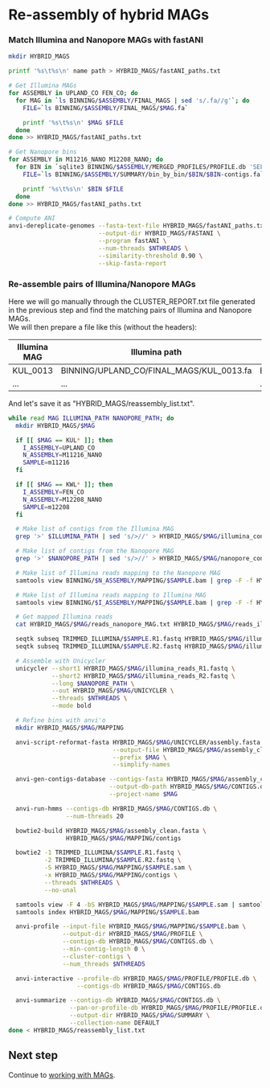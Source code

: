# Re-assembly of hybrid MAGs

### Match Illumina and Nanopore MAGs with fastANI

```bash
mkdir HYBRID_MAGS

printf '%s\t%s\n' name path > HYBRID_MAGS/fastANI_paths.txt

# Get Illumina MAGs
for ASSEMBLY in UPLAND_CO FEN_CO; do
  for MAG in `ls BINNING/$ASSEMBLY/FINAL_MAGS | sed 's/.fa//g'`; do
    FILE=`ls BINNING/$ASSEMBLY/FINAL_MAGS/$MAG.fa`

    printf '%s\t%s\n' $MAG $FILE
  done
done >> HYBRID_MAGS/fastANI_paths.txt

# Get Nanopore bins
for ASSEMBLY in M11216_NANO M12208_NANO; do
  for BIN in `sqlite3 BINNING/$ASSEMBLY/MERGED_PROFILES/PROFILE.db 'SELECT bin_name FROM collections_bins_info WHERE collection_name LIKE "FINAL"' | sort`; do
    FILE=`ls BINNING/$ASSEMBLY/SUMMARY/bin_by_bin/$BIN/$BIN-contigs.fa`

    printf '%s\t%s\n' $BIN $FILE
  done
done >> HYBRID_MAGS/fastANI_paths.txt

# Compute ANI
anvi-dereplicate-genomes --fasta-text-file HYBRID_MAGS/fastANI_paths.txt \
                         --output-dir HYBRID_MAGS/FASTANI \
                         --program fastANI \
                         --num-threads $NTHREADS \
                         --similarity-threshold 0.90 \
                         --skip-fasta-report
```

### Re-assemble pairs of Illumina/Nanopore MAGs

Here we will go manually through the CLUSTER_REPORT.txt file generated in the previous step and find the matching pairs of Illumina and Nanopore MAGs.  
We will then prepare a file like this (without the headers):

Illumina MAG | Illumina path                            | Nanopore path                              |
------------ | ---------------------------------------- | ------------------------------------------ |
KUL_0013     | BINNING/UPLAND_CO/FINAL_MAGS/KUL_0013.fa | BINNING/M11216_NANO/FINAL_MAGS/KUL_0178.fa |
...          | ...                                      | ...                                        |

And let's save it as "HYBRID_MAGS/reassembly_list.txt".

```bash
while read MAG ILLUMINA_PATH NANOPORE_PATH; do
  mkdir HYBRID_MAGS/$MAG

  if [[ $MAG == KUL* ]]; then
    I_ASSEMBLY=UPLAND_CO
    N_ASSEMBLY=M11216_NANO
    SAMPLE=m11216
  fi

  if [[ $MAG == KWL* ]]; then    
    I_ASSEMBLY=FEN_CO
    N_ASSEMBLY=M12208_NANO
    SAMPLE=m12208
  fi

  # Make list of contigs from the Illumina MAG
  grep '>' $ILLUMINA_PATH | sed 's/>//' > HYBRID_MAGS/$MAG/illumina_contigs.txt

  # Make list of contigs from the Nanopore MAG
  grep '>' $NANOPORE_PATH | sed 's/>//' > HYBRID_MAGS/$MAG/nanopore_contigs.txt

  # Make list of Illumina reads mapping to the Nanopore MAG
  samtools view BINNING/$N_ASSEMBLY/MAPPING/$SAMPLE.bam | grep -F -f HYBRID_MAGS/$MAG/nanopore_contigs.txt | cut -f 1 > HYBRID_MAGS/$MAG/reads_nanopore_MAG.txt

  # Make list of Illumina reads mapping to Illumina MAG
  samtools view BINNING/$I_ASSEMBLY/MAPPING/$SAMPLE.bam | grep -F -f HYBRID_MAGS/$MAG/illumina_contigs.txt | cut -f 1 > HYBRID_MAGS/$MAG/reads_illumina_MAG.txt

  # Get mapped Illumina reads
  cat HYBRID_MAGS/$MAG/reads_nanopore_MAG.txt HYBRID_MAGS/$MAG/reads_illumina_MAG.txt | sort | uniq > HYBRID_MAGS/$MAG/illumina_reads.txt

  seqtk subseq TRIMMED_ILLUMINA/$SAMPLE.R1.fastq HYBRID_MAGS/$MAG/illumina_reads.txt > HYBRID_MAGS/$MAG/illumina_reads_R1.fastq
  seqtk subseq TRIMMED_ILLUMINA/$SAMPLE.R2.fastq HYBRID_MAGS/$MAG/illumina_reads.txt > HYBRID_MAGS/$MAG/illumina_reads_R2.fastq

  # Assemble with Unicycler
  unicycler --short1 HYBRID_MAGS/$MAG/illumina_reads_R1.fastq \
            --short2 HYBRID_MAGS/$MAG/illumina_reads_R2.fastq \
            --long $NANOPORE_PATH \
            --out HYBRID_MAGS/$MAG/UNICYCLER \
            --threads $NTHREADS \
            --mode bold

  # Refine bins with anvi'o
  mkdir HYBRID_MAGS/$MAG/MAPPING

  anvi-script-reformat-fasta HYBRID_MAGS/$MAG/UNICYCLER/assembly.fasta \
                             --output-file HYBRID_MAGS/$MAG/assembly_clean.fasta \
                             --prefix $MAG \
                             --simplify-names

  anvi-gen-contigs-database --contigs-fasta HYBRID_MAGS/$MAG/assembly_clean.fasta \
                            --output-db-path HYBRID_MAGS/$MAG/CONTIGS.db \
                            --project-name $MAG

  anvi-run-hmms --contigs-db HYBRID_MAGS/$MAG/CONTIGS.db \
                --num-threads 20

  bowtie2-build HYBRID_MAGS/$MAG/assembly_clean.fasta \
                HYBRID_MAGS/$MAG/MAPPING/contigs

  bowtie2 -1 TRIMMED_ILLUMINA/$SAMPLE.R1.fastq \
          -2 TRIMMED_ILLUMINA/$SAMPLE.R2.fastq \
          -S HYBRID_MAGS/$MAG/MAPPING/$SAMPLE.sam \
          -x HYBRID_MAGS/$MAG/MAPPING/contigs \
          --threads $NTHREADS \
          --no-unal

  samtools view -F 4 -bS HYBRID_MAGS/$MAG/MAPPING/$SAMPLE.sam | samtools sort > HYBRID_MAGS/$MAG/MAPPING/$SAMPLE.bam
  samtools index HYBRID_MAGS/$MAG/MAPPING/$SAMPLE.bam

  anvi-profile --input-file HYBRID_MAGS/$MAG/MAPPING/$SAMPLE.bam \
               --output-dir HYBRID_MAGS/$MAG/PROFILE \
               --contigs-db HYBRID_MAGS/$MAG/CONTIGS.db \
               --min-contig-length 0 \
               --cluster-contigs \
               --num_threads $NTHREADS

  anvi-interactive --profile-db HYBRID_MAGS/$MAG/PROFILE/PROFILE.db \
                   --contigs-db HYBRID_MAGS/$MAG/CONTIGS.db

  anvi-summarize --contigs-db HYBRID_MAGS/$MAG/CONTIGS.db \
                 --pan-or-profile-db HYBRID_MAGS/$MAG/PROFILE/PROFILE.db \
                 --output-dir HYBRID_MAGS/$MAG/SUMMARY \
                 --collection-name DEFAULT
done < HYBRID_MAGS/reassembly_list.txt
```

## Next step

Continue to [working with MAGs](https://github.com/ArcticMicrobialEcology/Kilpisjarvi-MAGs/blob/master/06-working-with-MAGs.md).
